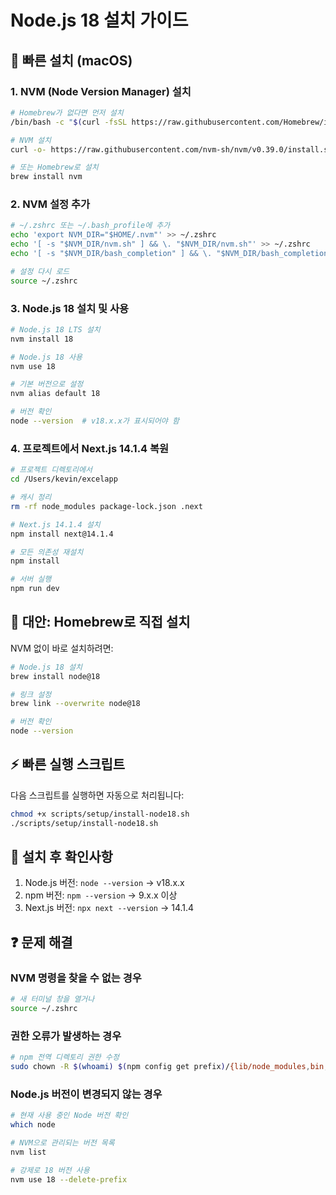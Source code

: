 # Node.js 18 설치 가이드

## 🚀 빠른 설치 (macOS)

### 1. NVM (Node Version Manager) 설치

```bash
# Homebrew가 없다면 먼저 설치
/bin/bash -c "$(curl -fsSL https://raw.githubusercontent.com/Homebrew/install/HEAD/install.sh)"

# NVM 설치
curl -o- https://raw.githubusercontent.com/nvm-sh/nvm/v0.39.0/install.sh | bash

# 또는 Homebrew로 설치
brew install nvm
```

### 2. NVM 설정 추가

```bash
# ~/.zshrc 또는 ~/.bash_profile에 추가
echo 'export NVM_DIR="$HOME/.nvm"' >> ~/.zshrc
echo '[ -s "$NVM_DIR/nvm.sh" ] && \. "$NVM_DIR/nvm.sh"' >> ~/.zshrc
echo '[ -s "$NVM_DIR/bash_completion" ] && \. "$NVM_DIR/bash_completion"' >> ~/.zshrc

# 설정 다시 로드
source ~/.zshrc
```

### 3. Node.js 18 설치 및 사용

```bash
# Node.js 18 LTS 설치
nvm install 18

# Node.js 18 사용
nvm use 18

# 기본 버전으로 설정
nvm alias default 18

# 버전 확인
node --version  # v18.x.x가 표시되어야 함
```

### 4. 프로젝트에서 Next.js 14.1.4 복원

```bash
# 프로젝트 디렉토리에서
cd /Users/kevin/excelapp

# 캐시 정리
rm -rf node_modules package-lock.json .next

# Next.js 14.1.4 설치
npm install next@14.1.4

# 모든 의존성 재설치
npm install

# 서버 실행
npm run dev
```

## 🔧 대안: Homebrew로 직접 설치

NVM 없이 바로 설치하려면:

```bash
# Node.js 18 설치
brew install node@18

# 링크 설정
brew link --overwrite node@18

# 버전 확인
node --version
```

## ⚡ 빠른 실행 스크립트

다음 스크립트를 실행하면 자동으로 처리됩니다:

```bash
chmod +x scripts/setup/install-node18.sh
./scripts/setup/install-node18.sh
```

## 🎯 설치 후 확인사항

1. Node.js 버전: `node --version` → v18.x.x
2. npm 버전: `npm --version` → 9.x.x 이상
3. Next.js 버전: `npx next --version` → 14.1.4

## ❓ 문제 해결

### NVM 명령을 찾을 수 없는 경우
```bash
# 새 터미널 창을 열거나
source ~/.zshrc
```

### 권한 오류가 발생하는 경우
```bash
# npm 전역 디렉토리 권한 수정
sudo chown -R $(whoami) $(npm config get prefix)/{lib/node_modules,bin,share}
```

### Node.js 버전이 변경되지 않는 경우
```bash
# 현재 사용 중인 Node 버전 확인
which node

# NVM으로 관리되는 버전 목록
nvm list

# 강제로 18 버전 사용
nvm use 18 --delete-prefix
```